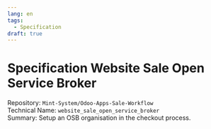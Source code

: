 ```yaml
---
lang: en
tags:
  - Specification
draft: true
---
```

# Specification Website Sale Open Service Broker

Repository: `Mint-System/Odoo-Apps-Sale-Workflow`\
Technical Name: `website_sale_open_service_broker`\
Summary: Setup an OSB organisation in the checkout process.